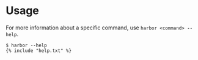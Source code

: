 # Usage

For more information about a specific command, use `harbor <command> --help`.

```
$ harbor --help
{% include "help.txt" %}
```
